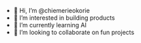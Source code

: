 - 👋 Hi, I’m @chiemerieokorie
- 👀 I’m interested in building products
- 🌱 I’m currently learning AI
- 💞️ I’m looking to collaborate on fun projects

<!---
chiemerieokorie/chiemerieokorie is a ✨ special ✨ repository because its `README.md` (this file) appears on your GitHub profile.
You can click the Preview link to take a look at your changes.
--->
